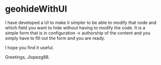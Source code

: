 # geohideWithUI
I have developed a UI to make it simpler to be able to modify that node and which field you want to hide without having to modify the code. It is a simple form that is in configuration -> authorship of the content and you simply have to fill out the form and you are ready.

I hope you find it useful.

Greetings,
Jlopezg88.

